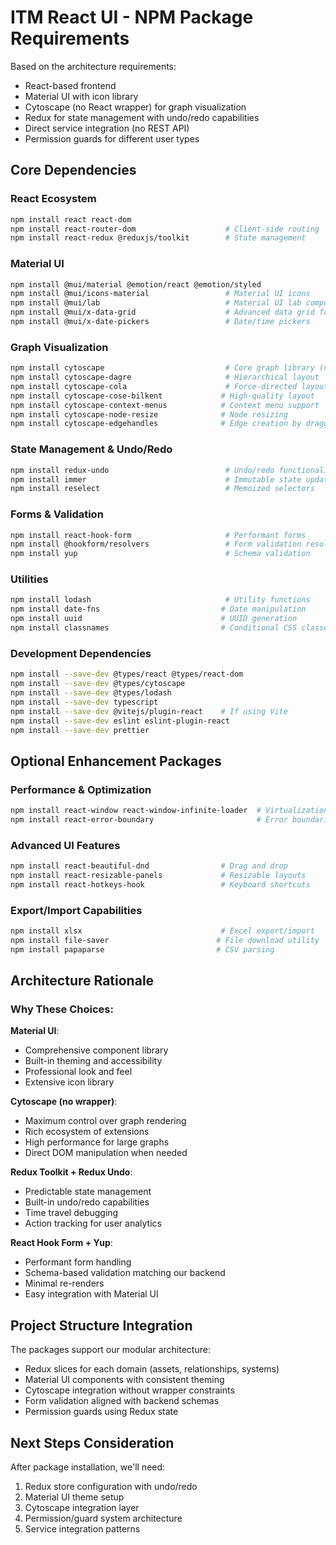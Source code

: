 # ITM React UI - NPM Package Requirements

Based on the architecture requirements:
- React-based frontend
- Material UI with icon library
- Cytoscape (no React wrapper) for graph visualization
- Redux for state management with undo/redo capabilities
- Direct service integration (no REST API)
- Permission guards for different user types

## Core Dependencies

### React Ecosystem
```bash
npm install react react-dom
npm install react-router-dom                    # Client-side routing
npm install react-redux @reduxjs/toolkit        # State management
```

### Material UI
```bash
npm install @mui/material @emotion/react @emotion/styled
npm install @mui/icons-material                 # Material UI icons
npm install @mui/lab                            # Material UI lab components
npm install @mui/x-data-grid                    # Advanced data grid for tables
npm install @mui/x-date-pickers                 # Date/time pickers
```

### Graph Visualization
```bash
npm install cytoscape                           # Core graph library (no React wrapper)
npm install cytoscape-dagre                     # Hierarchical layout
npm install cytoscape-cola                      # Force-directed layout
npm install cytoscape-cose-bilkent             # High-quality layout
npm install cytoscape-context-menus            # Context menu support
npm install cytoscape-node-resize              # Node resizing
npm install cytoscape-edgehandles              # Edge creation by dragging
```

### State Management & Undo/Redo
```bash
npm install redux-undo                          # Undo/redo functionality
npm install immer                               # Immutable state updates
npm install reselect                            # Memoized selectors
```

### Forms & Validation
```bash
npm install react-hook-form                     # Performant forms
npm install @hookform/resolvers                 # Form validation resolvers
npm install yup                                 # Schema validation
```

### Utilities
```bash
npm install lodash                              # Utility functions
npm install date-fns                           # Date manipulation
npm install uuid                               # UUID generation
npm install classnames                         # Conditional CSS classes
```

### Development Dependencies
```bash
npm install --save-dev @types/react @types/react-dom
npm install --save-dev @types/cytoscape
npm install --save-dev @types/lodash
npm install --save-dev typescript
npm install --save-dev @vitejs/plugin-react    # If using Vite
npm install --save-dev eslint eslint-plugin-react
npm install --save-dev prettier
```

## Optional Enhancement Packages

### Performance & Optimization
```bash
npm install react-window react-window-infinite-loader  # Virtualization for large lists
npm install react-error-boundary                       # Error boundaries
```

### Advanced UI Features
```bash
npm install react-beautiful-dnd                # Drag and drop
npm install react-resizable-panels             # Resizable layouts
npm install react-hotkeys-hook                 # Keyboard shortcuts
```

### Export/Import Capabilities
```bash
npm install xlsx                               # Excel export/import
npm install file-saver                        # File download utility
npm install papaparse                         # CSV parsing
```

## Architecture Rationale

### Why These Choices:

**Material UI**: 
- Comprehensive component library
- Built-in theming and accessibility
- Professional look and feel
- Extensive icon library

**Cytoscape (no wrapper)**:
- Maximum control over graph rendering
- Rich ecosystem of extensions
- High performance for large graphs
- Direct DOM manipulation when needed

**Redux Toolkit + Redux Undo**:
- Predictable state management
- Built-in undo/redo capabilities
- Time travel debugging
- Action tracking for user analytics

**React Hook Form + Yup**:
- Performant form handling
- Schema-based validation matching our backend
- Minimal re-renders
- Easy integration with Material UI

## Project Structure Integration

The packages support our modular architecture:
- Redux slices for each domain (assets, relationships, systems)
- Material UI components with consistent theming
- Cytoscape integration without wrapper constraints
- Form validation aligned with backend schemas
- Permission guards using Redux state

## Next Steps Consideration

After package installation, we'll need:
1. Redux store configuration with undo/redo
2. Material UI theme setup
3. Cytoscape integration layer
4. Permission/guard system architecture
5. Service integration patterns